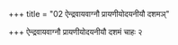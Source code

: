 +++
title = "02 ऐन्द्रवायवाग्नौ प्रायणीयोदयनीयौ दशमञ्"

+++
ऐन्द्रवायवाग्नौ प्रायणीयोदयनीयौ दशमं चाहः २